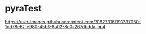 # pyraTest

https://user-images.githubusercontent.com/70627316/193397050-1dd78e62-e980-45b6-8a02-8c0d267dbdda.mp4

